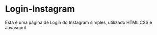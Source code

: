 # Login-Instagram
Esta é uma página de Login do Instagram simples, utilizado HTML,CSS e Javascprit. 
